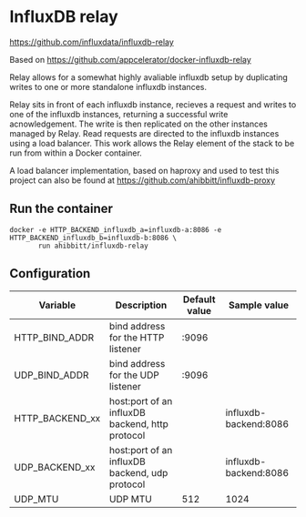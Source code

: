 # InfluxDB relay

<https://github.com/influxdata/influxdb-relay>

Based on <https://github.com/appcelerator/docker-influxdb-relay>

Relay allows for a somewhat highly avaliable influxdb setup by duplicating writes to one or more standalone influxdb instances. 

Relay sits in front of each influxdb instance, recieves a request and writes to one of the influxdb instances, returning a successful write acnowledgement. The write is then replicated on the other instances managed by Relay. Read requests are directed to the influxdb instances using a load balancer. This work allows the Relay element of the stack to be run from within a Docker container. 

A load balancer implementation, based on haproxy and used to test this project can also be found at <https://github.com/ahibbitt/influxdb-proxy>
## Run the container

    docker -e HTTP_BACKEND_influxdb_a=influxdb-a:8086 -e HTTP_BACKEND_influxdb_b=influxdb-b:8086 \
           run ahibbitt/influxdb-relay

## Configuration

Variable | Description | Default value | Sample value 
-------- | ----------- | ------------- | ------------
HTTP_BIND_ADDR | bind address for the HTTP listener | :9096 |
UDP_BIND_ADDR | bind address for the UDP listener | :9096 |
HTTP_BACKEND_xx | host:port of an influxDB backend, http protocol | | influxdb-backend:8086 
UDP_BACKEND_xx | host:port of an influxDB backend, udp protocol | | influxdb-backend:8086 
UDP_MTU | UDP MTU | 512 | 1024
